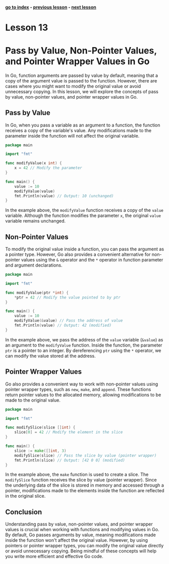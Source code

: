 #### [go to index](https://github.com/KerimCETINBAS/golang) - [previous lesson](https://github.com/KerimCETINBAS/golang/tree/lesson_12) - [next lesson](https://github.com/KerimCETINBAS/golang/tree/lesson_14)

&#10;

# Lesson 13

# Pass by Value, Non-Pointer Values, and Pointer Wrapper Values in Go

In Go, function arguments are passed by value by default, meaning that a copy of the argument value is passed to the function. However, there are cases where you might want to modify the original value or avoid unnecessary copying. In this lesson, we will explore the concepts of pass by value, non-pointer values, and pointer wrapper values in Go.

## Pass by Value

In Go, when you pass a variable as an argument to a function, the function receives a copy of the variable's value. Any modifications made to the parameter inside the function will not affect the original variable.

```go
package main

import "fmt"

func modifyValue(x int) {
    x = 42 // Modify the parameter
}

func main() {
    value := 10
    modifyValue(value)
    fmt.Println(value) // Output: 10 (unchanged)
}
```

In the example above, the `modifyValue` function receives a copy of the `value` variable. Although the function modifies the parameter `x`, the original `value` variable remains unchanged.

## Non-Pointer Values

To modify the original value inside a function, you can pass the argument as a pointer type. However, Go also provides a convenient alternative for non-pointer values using the `&` operator and the `*` operator in function parameter and argument declarations.

```go
package main

import "fmt"

func modifyValue(ptr *int) {
    *ptr = 42 // Modify the value pointed to by ptr
}

func main() {
    value := 10
    modifyValue(&value) // Pass the address of value
    fmt.Println(value) // Output: 42 (modified)
}
```

In the example above, we pass the address of the `value` variable (`&value`) as an argument to the `modifyValue` function. Inside the function, the parameter `ptr` is a pointer to an integer. By dereferencing `ptr` using the `*` operator, we can modify the value stored at the address.

## Pointer Wrapper Values

Go also provides a convenient way to work with non-pointer values using pointer wrapper types, such as `new`, `make`, and `append`. These functions return pointer values to the allocated memory, allowing modifications to be made to the original value.

```go
package main

import "fmt"

func modifySlice(slice []int) {
    slice[0] = 42 // Modify the element in the slice
}

func main() {
    slice := make([]int, 3)
    modifySlice(slice) // Pass the slice by value (pointer wrapper)
    fmt.Println(slice) // Output: [42 0 0] (modified)
}
```

In the example above, the `make` function is used to create a slice. The `modifySlice` function receives the slice by value (pointer wrapper). Since the underlying data of the slice is stored in memory and accessed through a pointer, modifications made to the elements inside the function are reflected in the original slice.

## Conclusion

Understanding pass by value, non-pointer values, and pointer wrapper values is crucial when working with functions and modifying values in Go. By default, Go passes arguments by value, meaning modifications made inside the function won't affect the original value. However, by using pointers or pointer wrapper types, you can modify the original value directly or avoid unnecessary copying. Being mindful of these concepts will help you write more efficient and effective Go code.
